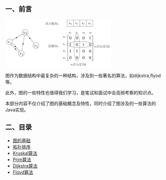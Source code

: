 ## 一、前言

![](../img/graph-1.png)

图作为数据结构中最复杂的一种结构，涉及到一些著名的算法，如dijkstra,flyod等。

此外，图的一些特性也值得我们学习，是笔试和面试中会高频考察的知识点。

本部分内容不仅介绍了图的基础概念及特性，同时介绍了图涉及的一些算法的Java实现。

## 二、目录

- [图的基础](graph/graph-introduction.md)
- [拓扑排序](graph/topology.md)
- [Kruskal算法](graph/Kruskal.md)
- [Prim算法](graph/Prim.md)
- [Dijkstra算法](graph/Dijkstra.md)
- [Floyd算法](graph/Floyd.md)

